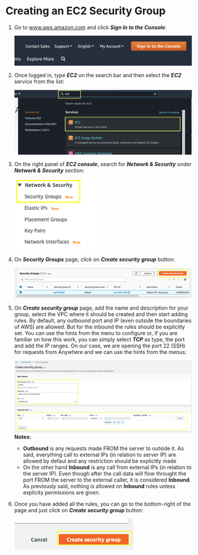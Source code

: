 # Creating an EC2 Security Group

1. Go to www.aws.amazon.com and click ***Sign In to the Console***:<p>
![](./images/image001.png)

2. Once logged in, type ***EC2*** on the search bar and then select the ***EC2*** service from the list:<p>
![](./images/image002.png)

3. On the right panel of ***EC2 console***, search for ***Network & Security*** under ***Network & Security*** section:<p>
![](./images/image100.png)

4. On ***Security Groups*** page, click on ***Create security group*** button:<p>
![](./images/image101.png)

5. On ***Create security group*** page, add the name and description for your group, select the VPC where it should be created and then start adding rules. By default, any outbound port and IP (even outside the boundaries of AWS) are allowed. But for the inbound the rules should be explicitly set. You can use the hints from the menu to configure or, if you are familiar on how this work, you can simply select ***TCP*** as type, the port and add the IP ranges. On our case, we are opening the port 22 (SSH) for requests from Anywhere and we can use the hints from the menus:<p>
![](./images/image102.png)
    **Notes:**
    * **Outbound** is any requests made FROM the server to outside it. As said, everything call to external IPs (in relation to server IP) are allowed by defaul and any restriction should be explicitly made
    * On the other hand **Inbound** is any call from external IPs (in relation to the server IP). Even though after the call data will flow throught the port FROM the server to the external caller, it is considered **Inbound**. As previously said, nothing is allowed on **Inbound** rules unless explicity permissions are given. 

6. Once you have added all the rules, you can go to the bottom-right of the page and just click on ***Create security group*** button:<p>
![](./images/image103.png)